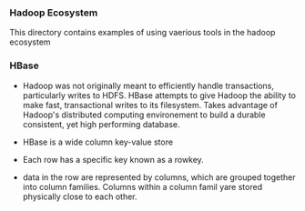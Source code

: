 ### Hadoop Ecosystem ###

This directory contains examples of using vaerious tools in the hadoop ecosystem


### HBase ###
* Hadoop was not originally meant to efficiently handle transactions, particularly writes to HDFS.  HBase attempts to give Hadoop the ability to make fast, transactional writes to its filesystem.  Takes advantage of Hadoop's distributed computing environement to build a durable consistent, yet high performing database.  

* HBase is a wide column key-value store 
* Each row has a specific key known as a rowkey.
* data in the row are represented by columns, which are grouped together into column families.  Columns within a column famil yare stored physically close to each other.